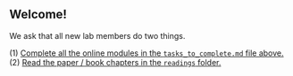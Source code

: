 ## Welcome! 

We ask that all new lab members do two things.

(1) [Complete all the online modules in the `tasks_to_complete.md` file above.](https://github.com/lukereding/cummings_lab_members/blob/master/new-members/tasks_to_complete.md)    
(2) [Read the paper / book chapters in the `readings` folder.](https://github.com/lukereding/cummings_lab_members/tree/master/new-members/readings)
